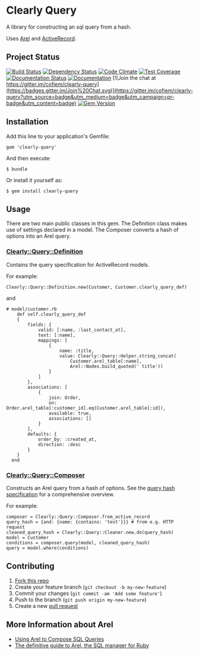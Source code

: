 # Clearly Query

A library for constructing an sql query from a hash.

Uses [Arel](https://github.com/rails/arel) and [ActiveRecord](https://github.com/rails/rails/tree/master/activerecord).

## Project Status

[![Build Status](https://travis-ci.org/cofiem/clearly-query.svg?branch=master)](https://travis-ci.org/cofiem/clearly-query)
[![Dependency Status](https://gemnasium.com/cofiem/clearly-query.svg)](https://gemnasium.com/cofiem/clearly-query)
[![Code Climate](https://codeclimate.com/github/cofiem/clearly-query/badges/gpa.svg)](https://codeclimate.com/github/cofiem/clearly-query)
[![Test Coverage](https://codeclimate.com/github/cofiem/clearly-query/badges/coverage.svg)](https://codeclimate.com/github/cofiem/clearly-query/coverage)
[![Documentation Status](https://inch-ci.org/github/cofiem/clearly-query.svg?branch=master)](https://inch-ci.org/github/cofiem/clearly-query)
[![Documentation](https://img.shields.io/badge/docs-rdoc.info-blue.svg)](http://www.rubydoc.info/github/cofiem/clearly-query)
[![Join the chat at https://gitter.im/cofiem/clearly-query](https://badges.gitter.im/Join%20Chat.svg)](https://gitter.im/cofiem/clearly-query?utm_source=badge&utm_medium=badge&utm_campaign=pr-badge&utm_content=badge)
[![Gem Version](https://badge.fury.io/rb/clearly-query.svg)](https://badge.fury.io/rb/clearly-query)

## Installation

Add this line to your application's Gemfile:

    gem 'clearly-query'

And then execute:

    $ bundle

Or install it yourself as:

    $ gem install clearly-query

## Usage

There are two main public classes in this gem. 
The Definition class makes use of settings declared in a model.
The Composer converts a hash of options into an Arel query.

### [Clearly::Query::Definition](./lib/clearly/query/definition.rb)

Contains the query specification for ActiveRecord models.

For example:

    Clearly::Query::Definition.new(Customer, Customer.clearly_query_def)

and

    # model/customer.rb
        def self.clearly_query_def
        {
            fields: {
                valid: [:name, :last_contact_at],
                text: [:name],
                mappings: [
                    {
                        name: :title,
                        value: Clearly::Query::Helper.string_concat(
                            Customer.arel_table[:name],
                            Arel::Nodes.build_quoted(' title'))
                    }
                ]
            },
            associations: [
                {
                    join: Order,
                    on: Order.arel_table[:customer_id].eq(Customer.arel_table[:id]),
                    available: true,
                    associations: []
                }
            ],
            defaults: {
                order_by: :created_at,
                direction: :desc
            }
        }
      end

### [Clearly::Query::Composer](./lib/clearly/query/composer.rb)

Constructs an Arel query from a hash of options.
See the [query hash specification](SPEC.md) for a comprehensive overview.

For example:

    composer = Clearly::Query::Composer.from_active_record
    query_hash = {and: {name: {contains: 'test'}}} # from e.g. HTTP request
    cleaned_query_hash = Clearly::Query::Cleaner.new.do(query_hash)
    model = Customer
    conditions = composer.query(model, cleaned_query_hash)
    query = model.where(conditions)

## Contributing

1. [Fork this repo](https://github.com/cofiem/clearly-query/fork)
2. Create your feature branch (`git checkout -b my-new-feature`)
3. Commit your changes (`git commit -am 'Add some feature'`)
4. Push to the branch (`git push origin my-new-feature`)
5. Create a new [pull request](https://github.com/cofiem/clearly-query/compare)

## More Information about Arel

 - [Using Arel to Compose SQL Queries](http://robots.thoughtbot.com/using-arel-to-compose-sql-queries)
 - [The definitive guide to Arel, the SQL manager for Ruby](http://jpospisil.com/2014/06/16/the-definitive-guide-to-arel-the-sql-manager-for-ruby.html)
